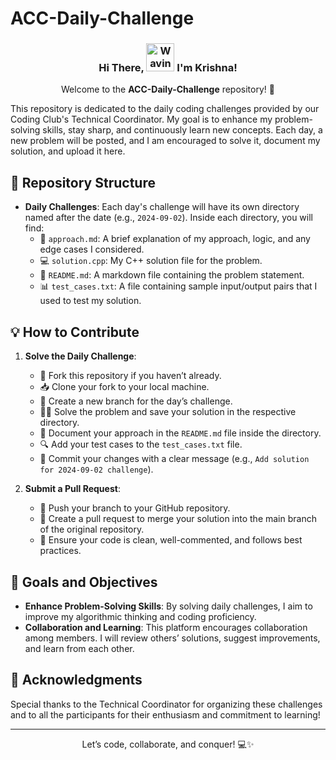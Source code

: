 # ACC-Daily-Challenge

<h3 align="center">
    Hi There,
    <img src="https://raw.githubusercontent.com/nixin72/nixin72/master/wave.gif" 
         alt="Waving hand animated gif"
         height="45"
         width="45" />
    I'm Krishna!
</h3>

<p align="center">Welcome to the <strong>ACC-Daily-Challenge</strong> repository! 🚀</p>

This repository is dedicated to the daily coding challenges provided by our Coding Club's Technical Coordinator. My goal is to enhance my problem-solving skills, stay sharp, and continuously learn new concepts. Each day, a new problem will be posted, and I am encouraged to solve it, document my solution, and upload it here.

## 📂 Repository Structure

- **Daily Challenges**: Each day's challenge will have its own directory named after the date (e.g., `2024-09-02`). Inside each directory, you will find:
  - 📝 `approach.md`: A brief explanation of my approach, logic, and any edge cases I considered.
  - 💻 `solution.cpp`: My C++ solution file for the problem.
  - 🧠 `README.md`: A markdown file containing the problem statement.
  - 📊 `test_cases.txt`: A file containing sample input/output pairs that I used to test my solution.

## 💡 How to Contribute

1. **Solve the Daily Challenge**: 
   - 🍴 Fork this repository if you haven’t already.
   - 📥 Clone your fork to your local machine.
   - 🌱 Create a new branch for the day’s challenge.
   - 🧑‍💻 Solve the problem and save your solution in the respective directory.
   - 📄 Document your approach in the `README.md` file inside the directory.
   - 🔍 Add your test cases to the `test_cases.txt` file.
   - 💾 Commit your changes with a clear message (e.g., `Add solution for 2024-09-02 challenge`).

2. **Submit a Pull Request**:
   - 🚀 Push your branch to your GitHub repository.
   - 📝 Create a pull request to merge your solution into the main branch of the original repository.
   - 🧹 Ensure your code is clean, well-commented, and follows best practices.

## 🎯 Goals and Objectives

- **Enhance Problem-Solving Skills**: By solving daily challenges, I aim to improve my algorithmic thinking and coding proficiency.
- **Collaboration and Learning**: This platform encourages collaboration among members. I will review others’ solutions, suggest improvements, and learn from each other.

## 🙌 Acknowledgments

Special thanks to the Technical Coordinator for organizing these challenges and to all the participants for their enthusiasm and commitment to learning!

---

<p align="center">Let’s code, collaborate, and conquer! 💻✨</p>
